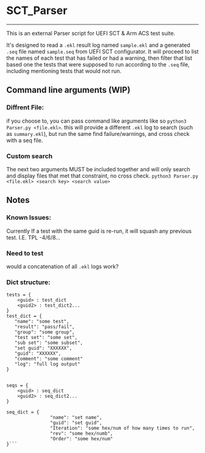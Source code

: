 # SCT_Parser
---
This is an external Parser script for UEFI SCT & Arm ACS test suite.

It's designed to read a `.ekl` result log named `sample.ekl` and a generated `.seq` file named `sample.seq` from UEFI SCT configurator.
It will proceed to list the names of each test that has failed or had a warning, then filter that list based one the tests that were supposed to run according to the `.seq` file, including mentioning tests that would not run.


## Command line arguments (WIP)

### Diffrent File:
if you choose to, you can pass command like arguments like so `python3 Parser.py <file.ekl>`. this will provide a different `.ekl` log to search (such as `summary.ekl`), but run the same find failure/warnings, and cross check with a seq file. 

### Custom search
The next two arguments MUST be included together and will only search and display files that met that constraint, no cross check. `python3 Parser.py <file.ekl> <search key> <search value>`









## Notes
### Known Issues:
Currently If a test with the same guid is re-run, it will squash any previous test. I.E. TPL -4/6/8...

### Need to test
would a concatenation of all `.ekl` logs work?

### Dict structure:
```
tests = {
    <guid> : test_dict 
    <guid2> : test_dict2...
}
test_dict = {
   "name": "some test",
   "result": "pass/fail",
   "group": "some group",
   "test set": "some set",  
   "sub set": "some subset",
   "set guid": "XXXXXX",
   "guid": "XXXXXX",
   "comment": "some comment"
   "log": "full log output"
}


seqs = {
    <guid> : seq_dict
    <guid2> : seq_dict2...
}

seq_dict = {
                "name": "set name",
                "guid": "set guid",
                "Iteration": "some hex/num of how many times to run",
                "rev": "some hex/numb",
                "Order": "some hex/num"
}```

